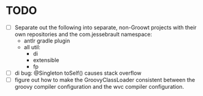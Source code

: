 # TODO

- [ ] Separate out the following into separate, non-Groowt projects with their own repositories and the com.jessebrault
  namespace:
  - antlr gradle plugin
  - all util:
    - di
    - extensible
    - fp
- [ ] di bug: @Singleton toSelf() causes stack overflow
- [ ] figure out how to make the GroovyClassLoader consistent between the groovy compiler configuration and the wvc
  compiler configuration.
